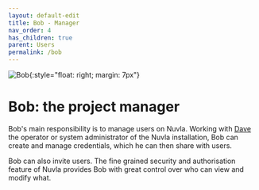 ```yaml
---
layout: default-edit
title: Bob - Manager
nav_order: 4
has_children: true
parent: Users
permalink: /bob
---
```


![Bob](/docs/assets/bob.png){:style="float: right; margin: 7px"}

# Bob: the project manager

Bob's main responsibility is to manage users on Nuvla. Working with [Dave](/dave) the operator or system administrator of the Nuvla installation, Bob can create and manage credentials, which he can then share with users.

Bob can also invite users. The fine grained security and authorisation feature of Nuvla provides Bob with great control over who can view and modify what.
